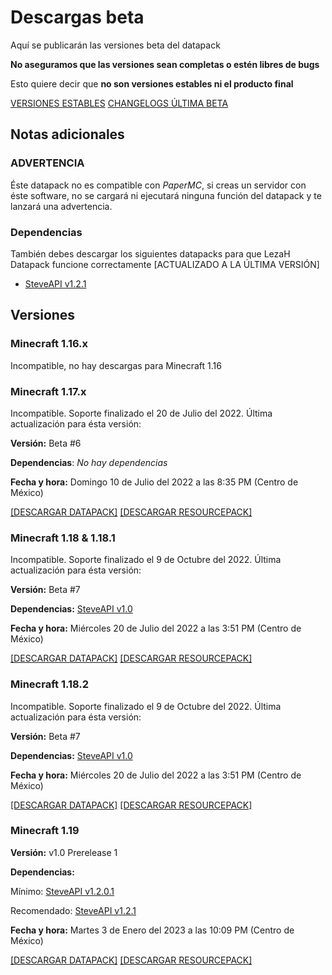 # Descargas **beta**

Aquí se publicarán las versiones beta del datapack

**No aseguramos que las versiones sean completas o estén libres de bugs**

Esto quiere decir que **no son versiones estables ni el producto final**

[VERSIONES ESTABLES](https://tacozyt.github.io/lezah/downloads)
[CHANGELOGS ÚLTIMA BETA](https://github.com/tacozyt/lezah/releases/latest)

## Notas adicionales

### ADVERTENCIA

Éste datapack no es compatible con *PaperMC*, si creas un servidor con éste software, no se cargará ni ejecutará ninguna función del datapack y te lanzará una advertencia.

### Dependencias

También debes descargar los siguientes datapacks para que LezaH Datapack funcione correctamente [ACTUALIZADO A LA ÚLTIMA VERSIÓN]

 - [SteveAPI v1.2.1](https://github.com/tacozyt/steveapi/releases/tag/v1.2.1)

## Versiones

### Minecraft 1.16.x

Incompatible, no hay descargas para Minecraft 1.16


### Minecraft 1.17.x

Incompatible. Soporte finalizado el 20 de Julio del 2022. Última actualización para ésta versión:

**Versión:** Beta #6

**Dependencias**: *No hay dependencias*

**Fecha y hora:** Domingo 10 de Julio del 2022 a las 8:35 PM (Centro de México)

[[DESCARGAR DATAPACK]](https://github.com/tacozyt/lezah/releases/download/beta6_edit/Minecraft_2.0_Beta6_MC_1.17.zip)
[[DESCARGAR RESOURCEPACK]](https://github.com/tacozyt/lezah-assets/releases/download/RP-v1.1/Minecraft_2.0_RP_v1.1_MC1.17.zip)


### Minecraft 1.18 & 1.18.1

Incompatible. Soporte finalizado el 9 de Octubre del 2022. Última actualización para ésta versión:

**Versión:** Beta #7

**Dependencias:** [SteveAPI v1.0](https://github.com/tacozyt/steveapi/releases/tag/v1.0)

**Fecha y hora:** Miércoles 20 de Julio del 2022 a las 3:51 PM (Centro de México)

[[DESCARGAR DATAPACK]](https://github.com/tacozyt/lezah/releases/download/beta7/Minecraft_2.0_Beta7_MC_1.18.zip)
[[DESCARGAR RESOURCEPACK]](https://github.com/tacozyt/lezah-assets/releases/download/RP-v1.1/Minecraft_2.0_RP_v1.1_MC1.18.zip)


### Minecraft 1.18.2

Incompatible. Soporte finalizado el 9 de Octubre del 2022. Última actualización para ésta versión:

**Versión:** Beta #7

**Dependencias:** [SteveAPI v1.0](https://github.com/tacozyt/steveapi/releases/tag/v1.0)

**Fecha y hora:** Miércoles 20 de Julio del 2022 a las 3:51 PM (Centro de México)

[[DESCARGAR DATAPACK]](https://github.com/tacozyt/lezah/releases/download/beta7/Minecraft_2.0_Beta7_MC_1.18.2.zip)
[[DESCARGAR RESOURCEPACK]](https://github.com/tacozyt/lezah-assets/releases/download/RP-v1.1/Minecraft_2.0_RP_v1.1_MC1.18.zip)


### Minecraft 1.19

**Versión:** v1.0 Prerelease 1

**Dependencias:**

Mínimo: [SteveAPI v1.2.0.1](https://github.com/tacozyt/steveapi/releases/tag/v1.2.0.1)

Recomendado: [SteveAPI v1.2.1](https://github.com/tacozyt/steveapi/releases/tag/v1.2.1)

**Fecha y hora:** Martes 3 de Enero del 2023 a las 10:09 PM (Centro de México)

[[DESCARGAR DATAPACK]](https://github.com/tacozyt/lezah/releases/download/v1.0-pre1/LezaH_DP_v1.0-pre1_MC_1.19.zip)
[[DESCARGAR RESOURCEPACK]](https://github.com/tacozyt/lezah-assets/releases/download/RP-v1.6/LezaH_DP_RP_v1.6_MC1.19.zip)

